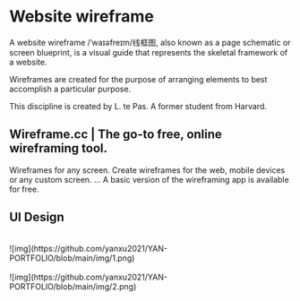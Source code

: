# Website wireframe
A website wireframe /ˈwaɪəfreɪm/线框图, also known as a page schematic or screen blueprint, is a visual guide that represents the skeletal framework of a website. 

Wireframes are created for the purpose of arranging elements to best accomplish a particular purpose. 

This discipline is created by L. te Pas. A former student from Harvard.

## Wireframe.cc | The go-to free, online wireframing tool.
Wireframes for any screen. Create wireframes for the web, mobile devices or any custom screen. ... A basic version of the wireframing app is available for free.

## UI Design
<br>
![img](https://github.com/yanxu2021/YAN-PORTFOLIO/blob/main/img/1.png)
</br>
<br>
![img](https://github.com/yanxu2021/YAN-PORTFOLIO/blob/main/img/2.png)
</br>

